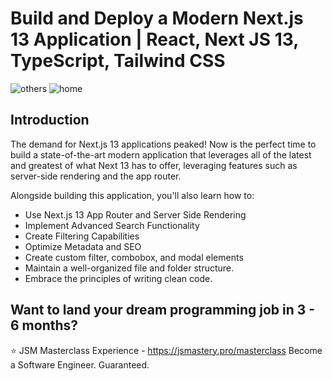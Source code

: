 


# Build and Deploy a Modern Next.js 13 Application | React, Next JS 13, TypeScript, Tailwind CSS


![others](https://github.com/mahadi-opu/React-Junior-Front-End-Dev-Task-by-Lemon-Hive/assets/76869065/ca182b17-2c62-45ad-a805-cdfd4571550a)
![home](https://github.com/mahadi-opu/React-Junior-Front-End-Dev-Task-by-Lemon-Hive/assets/76869065/f0494321-a5b1-4125-9f94-2f441ea88312)



## Introduction
The demand for Next.js 13 applications peaked! Now is the perfect time to build a state-of-the-art modern application that leverages all of the latest and greatest of what Next 13 has to offer, leveraging features such as server-side rendering and the app router. 
 
Alongside building this application, you'll also learn how to:
- Use Next.js 13 App Router and Server Side Rendering
- Implement Advanced Search Functionality
- Create Filtering Capabilities
- Optimize Metadata and SEO
- Create custom filter, combobox, and modal elements
- Maintain a well-organized file and folder structure.
- Embrace the principles of writing clean code.

## Want to land your dream programming job in 3 - 6 months?
⭐ JSM Masterclass Experience - https://jsmastery.pro/masterclass
Become a Software Engineer. Guaranteed.
